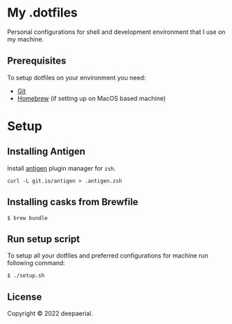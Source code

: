 # My .dotfiles
Personal configurations for shell and development environment that I use on my machine.

## Prerequisites
To setup dotfiles on your environment you need:

* [Git](https://git-scm.com/)
* [Homebrew](https://brew.sh/) (if setting up on MacOS based machine)

# Setup

## Installing Antigen
Install [antigen](https://github.com/zsh-users/antigen) plugin manager for `zsh`.
```shell
curl -L git.io/antigen > .antigen.zsh
```

## Installing casks from Brewfile
```shell
$ brew bundle
```

## Run setup script
To setup all your dotfiles and preferred configurations for machine run following command:
```shell
$ ./setup.sh
```
## License

Copyright &copy; 2022 deepaerial.